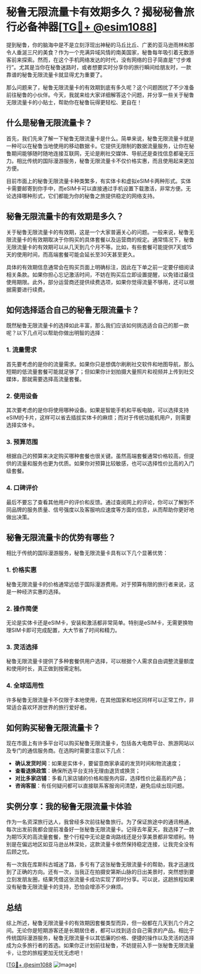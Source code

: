 # 秘鲁无限流量卡有效期多久？揭秘秘鲁旅行必备神器[[TG💪+ @esim1088](https://t.me/s/esim1088)]

提到秘鲁，你的脑海中是不是立刻浮现出神秘的马丘比丘、广袤的亚马逊雨林和那令人垂涎三尺的美食？作为一个充满异域风情的南美国家，秘鲁每年吸引着无数游客前来探索。然而，在这个手机网络发达的时代，没有网络的日子简直是“寸步难行”。尤其是当你在秘鲁迷路时，或者想要实时分享你的旅行瞬间给朋友时，一款靠谱的秘鲁无限流量卡就显得尤为重要了。

那么问题来了，秘鲁无限流量卡的有效期到底有多久呢？这个问题困扰了不少准备前往秘鲁的小伙伴。今天，我就来给大家详细解答这个问题，并分享一些关于秘鲁无限流量卡的小贴士，帮助你在秘鲁玩得更轻松、更自在！

## 什么是秘鲁无限流量卡？

首先，我们先来了解一下秘鲁无限流量卡是什么。简单来说，秘鲁无限流量卡就是一种可以在秘鲁当地使用的移动数据卡。它提供无限制的数据流量服务，让你在秘鲁期间能够随时随地连接互联网，无论是刷社交媒体、导航还是查找信息都毫无压力。相比传统的国际漫游服务，秘鲁无限流量卡不仅价格实惠，而且使用起来更加方便。

目前市面上的秘鲁无限流量卡种类繁多，有实体卡和虚拟eSIM卡两种形式。实体卡需要邮寄到你手中，而eSIM卡可以直接通过手机设置下载激活，非常方便。无论选择哪种形式，它们都能为你的秘鲁之旅提供稳定的网络支持。

## 秘鲁无限流量卡的有效期是多久？

关于秘鲁无限流量卡的有效期，这是一个大家普遍关心的问题。一般来说，秘鲁无限流量卡的有效期取决于你购买的具体套餐以及运营商的规定。通常情况下，秘鲁无限流量卡的有效期可以从几天到几个月不等。比如，有些套餐可能提供7天或15天的使用时间，而高端套餐可能会延长至30天甚至更久。

具体的有效期信息通常会在购买页面上明确标注，因此在下单之前一定要仔细阅读相关条款。如果你担心忘记激活时间，不妨在购买后立即设置提醒，以免错过最佳使用期限。此外，部分运营商还提供续费选项，如果你觉得流量不够用，还可以根据需要进行续费。

## 如何选择适合自己的秘鲁无限流量卡？

既然秘鲁无限流量卡的选择如此丰富，那么我们应该如何挑选适合自己的那一款呢？以下几点可以帮助你做出明智的选择：

### 1. **流量需求**
首先要考虑的是你的流量需求。如果你只是想偶尔刷刷社交软件和地图导航，那么短期的低流量套餐可能就足够了；但如果你计划拍摄大量照片和视频并上传到社交媒体，那就需要选择高流量套餐。

### 2. **使用设备**
其次要考虑的是你将使用哪种设备。如果是智能手机和平板电脑，可以选择支持eSIM的卡片，这样可以省去插拔实体卡的麻烦；而对于传统功能机用户，则需要选择实体卡。

### 3. **预算范围**
根据自己的预算来决定购买哪种套餐也很关键。虽然高端套餐通常价格较高，但提供的流量和服务也更为优质。如果你对预算比较敏感，也可以选择性价比高的入门级套餐。

### 4. **口碑评价**
最后不要忘了查看其他用户的评价和反馈。通过查阅网上的评论，你可以了解到不同品牌的服务质量、信号强度以及客服响应速度等方面的信息，从而帮助你更好地做出决策。

## 秘鲁无限流量卡的优势有哪些？

相比于传统的国际漫游服务，秘鲁无限流量卡具有以下几个显著优势：

### 1. **价格实惠**
秘鲁无限流量卡的价格通常远低于国际漫游费用。对于预算有限的旅行者来说，这是一种经济实惠的选择。

### 2. **操作简便**
无论是实体卡还是eSIM卡，安装和激活都非常简单。特别是eSIM卡，无需更换物理SIM卡即可完成配置，大大节省了时间和精力。

### 3. **灵活选择**
秘鲁无限流量卡提供了多种套餐供用户选择，可以根据个人需求自由调整流量额度和使用时长，真正做到按需定制。

### 4. **全球适用性**
许多秘鲁无限流量卡不仅限于本地使用，在其他国家和地区同样可以正常工作，非常适合喜欢环游世界的旅行爱好者。

## 如何购买秘鲁无限流量卡？

现在市面上有许多平台可以购买秘鲁无限流量卡，包括各大电商平台、旅游网站以及专门的通信服务商。在选购时需要注意以下几点：

- **确认发货时间**：如果是实体卡，要留意商家承诺的发货时间和物流速度；
- **查看退换政策**：确保所选平台支持无理由退货或换货；
- **对比多家店铺**：多看几家店铺的价格和服务内容，选择性价比最高的产品；
- **咨询客服**：有任何疑问都可以直接联系客服询问清楚，避免后续出现问题。

## 实例分享：我的秘鲁无限流量卡体验

作为一名资深旅行达人，我曾经多次前往秘鲁旅行。为了保证旅途中的通讯畅通，每次出发前我都会提前准备好一张秘鲁无限流量卡。记得去年夏天，我选择了一款为期15天的高流量套餐，整个行程中无论是查询路线还是分享美景都非常顺利。特别是在偏远地区如亚马逊丛林深处，这款流量卡依然保持稳定连接，让我完全没有后顾之忧。

有一次我在库斯科古城迷了路，多亏有了这张秘鲁无限流量卡的帮助，我才迅速找到了正确的方向。还有一次，当我正在拍摄安第斯山脉的日出美景时，突然想到要立刻发朋友圈，结果凭借这张流量卡成功实现了即时分享。可以说，这趟旅程如果没有秘鲁无限流量卡的支持，恐怕会增添不少麻烦。

## 总结

综上所述，秘鲁无限流量卡的有效期因套餐类型而异，但一般都在几天到几个月之间。无论你是短期游客还是长期居住者，都可以找到适合自己需求的产品。相比于传统国际漫游服务，秘鲁无限流量卡以其低廉的价格、便捷的操作以及灵活的选择成为众多旅行者的首选。如果你正计划前往秘鲁，不妨提前入手一张秘鲁无限流量卡，让您的旅程更加无忧无虑吧！

[[TG💪+ @esim1088](https://t.me/s/esim1088) ![Image](https://i.postimg.cc/4NQfJmqS/Snipaste-2025-05-13-00-14-12.png)]